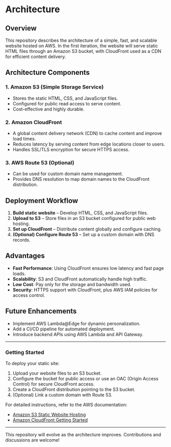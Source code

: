 # Architecture

## Overview
This repository describes the architecture of a simple, fast, and scalable website hosted on AWS. In the first iteration, the website will serve static HTML files through an Amazon S3 bucket, with CloudFront used as a CDN for efficient content delivery.

## Architecture Components

### 1. **Amazon S3 (Simple Storage Service)**
   - Stores the static HTML, CSS, and JavaScript files.
   - Configured for public read access to serve content.
   - Cost-effective and highly durable.

### 2. **Amazon CloudFront**
   - A global content delivery network (CDN) to cache content and improve load times.
   - Reduces latency by serving content from edge locations closer to users.
   - Handles SSL/TLS encryption for secure HTTPS access.

### 3. **AWS Route 53 (Optional)**
   - Can be used for custom domain name management.
   - Provides DNS resolution to map domain names to the CloudFront distribution.

## Deployment Workflow
1. **Build static website** – Develop HTML, CSS, and JavaScript files.
2. **Upload to S3** – Store files in an S3 bucket configured for public web hosting.
3. **Set up CloudFront** – Distribute content globally and configure caching.
4. **(Optional) Configure Route 53** – Set up a custom domain with DNS records.

## Advantages
- **Fast Performance**: Using CloudFront ensures low latency and fast page loads.
- **Scalability**: S3 and CloudFront automatically handle high traffic.
- **Low Cost**: Pay only for the storage and bandwidth used.
- **Security**: HTTPS support with CloudFront, plus AWS IAM policies for access control.

## Future Enhancements
- Implement AWS Lambda@Edge for dynamic personalization.
- Add a CI/CD pipeline for automated deployment.
- Introduce backend APIs using AWS Lambda and API Gateway.

---

### Getting Started
To deploy your static site:
1. Upload your website files to an S3 bucket.
2. Configure the bucket for public access or use an OAC (Origin Access Control) for secure CloudFront access.
3. Create a CloudFront distribution pointing to the S3 bucket.
4. (Optional) Link a custom domain with Route 53.

For detailed instructions, refer to the AWS documentation:
- [Amazon S3 Static Website Hosting](https://docs.aws.amazon.com/AmazonS3/latest/userguide/WebsiteHosting.html)
- [Amazon CloudFront Getting Started](https://docs.aws.amazon.com/AmazonCloudFront/latest/DeveloperGuide/GettingStarted.html)

---

This repository will evolve as the architecture improves. Contributions and discussions are welcome!

